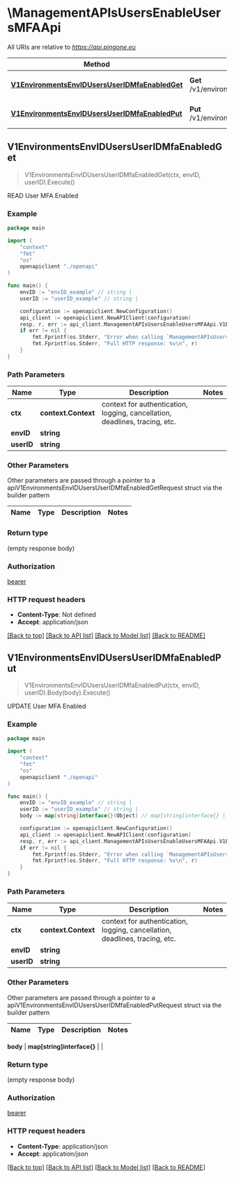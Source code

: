 # \ManagementAPIsUsersEnableUsersMFAApi

All URIs are relative to *https://api.pingone.eu*

Method | HTTP request | Description
------------- | ------------- | -------------
[**V1EnvironmentsEnvIDUsersUserIDMfaEnabledGet**](ManagementAPIsUsersEnableUsersMFAApi.md#V1EnvironmentsEnvIDUsersUserIDMfaEnabledGet) | **Get** /v1/environments/{envID}/users/{userID}/mfaEnabled | READ User MFA Enabled
[**V1EnvironmentsEnvIDUsersUserIDMfaEnabledPut**](ManagementAPIsUsersEnableUsersMFAApi.md#V1EnvironmentsEnvIDUsersUserIDMfaEnabledPut) | **Put** /v1/environments/{envID}/users/{userID}/mfaEnabled | UPDATE User MFA Enabled



## V1EnvironmentsEnvIDUsersUserIDMfaEnabledGet

> V1EnvironmentsEnvIDUsersUserIDMfaEnabledGet(ctx, envID, userID).Execute()

READ User MFA Enabled



### Example

```go
package main

import (
    "context"
    "fmt"
    "os"
    openapiclient "./openapi"
)

func main() {
    envID := "envID_example" // string | 
    userID := "userID_example" // string | 

    configuration := openapiclient.NewConfiguration()
    api_client := openapiclient.NewAPIClient(configuration)
    resp, r, err := api_client.ManagementAPIsUsersEnableUsersMFAApi.V1EnvironmentsEnvIDUsersUserIDMfaEnabledGet(context.Background(), envID, userID).Execute()
    if err != nil {
        fmt.Fprintf(os.Stderr, "Error when calling `ManagementAPIsUsersEnableUsersMFAApi.V1EnvironmentsEnvIDUsersUserIDMfaEnabledGet``: %v\n", err)
        fmt.Fprintf(os.Stderr, "Full HTTP response: %v\n", r)
    }
}
```

### Path Parameters


Name | Type | Description  | Notes
------------- | ------------- | ------------- | -------------
**ctx** | **context.Context** | context for authentication, logging, cancellation, deadlines, tracing, etc.
**envID** | **string** |  | 
**userID** | **string** |  | 

### Other Parameters

Other parameters are passed through a pointer to a apiV1EnvironmentsEnvIDUsersUserIDMfaEnabledGetRequest struct via the builder pattern


Name | Type | Description  | Notes
------------- | ------------- | ------------- | -------------



### Return type

 (empty response body)

### Authorization

[bearer](../README.md#bearer)

### HTTP request headers

- **Content-Type**: Not defined
- **Accept**: application/json

[[Back to top]](#) [[Back to API list]](../README.md#documentation-for-api-endpoints)
[[Back to Model list]](../README.md#documentation-for-models)
[[Back to README]](../README.md)


## V1EnvironmentsEnvIDUsersUserIDMfaEnabledPut

> V1EnvironmentsEnvIDUsersUserIDMfaEnabledPut(ctx, envID, userID).Body(body).Execute()

UPDATE User MFA Enabled



### Example

```go
package main

import (
    "context"
    "fmt"
    "os"
    openapiclient "./openapi"
)

func main() {
    envID := "envID_example" // string | 
    userID := "userID_example" // string | 
    body := map[string]interface{}(Object) // map[string]interface{} |  (optional)

    configuration := openapiclient.NewConfiguration()
    api_client := openapiclient.NewAPIClient(configuration)
    resp, r, err := api_client.ManagementAPIsUsersEnableUsersMFAApi.V1EnvironmentsEnvIDUsersUserIDMfaEnabledPut(context.Background(), envID, userID).Body(body).Execute()
    if err != nil {
        fmt.Fprintf(os.Stderr, "Error when calling `ManagementAPIsUsersEnableUsersMFAApi.V1EnvironmentsEnvIDUsersUserIDMfaEnabledPut``: %v\n", err)
        fmt.Fprintf(os.Stderr, "Full HTTP response: %v\n", r)
    }
}
```

### Path Parameters


Name | Type | Description  | Notes
------------- | ------------- | ------------- | -------------
**ctx** | **context.Context** | context for authentication, logging, cancellation, deadlines, tracing, etc.
**envID** | **string** |  | 
**userID** | **string** |  | 

### Other Parameters

Other parameters are passed through a pointer to a apiV1EnvironmentsEnvIDUsersUserIDMfaEnabledPutRequest struct via the builder pattern


Name | Type | Description  | Notes
------------- | ------------- | ------------- | -------------


 **body** | **map[string]interface{}** |  | 

### Return type

 (empty response body)

### Authorization

[bearer](../README.md#bearer)

### HTTP request headers

- **Content-Type**: application/json
- **Accept**: application/json

[[Back to top]](#) [[Back to API list]](../README.md#documentation-for-api-endpoints)
[[Back to Model list]](../README.md#documentation-for-models)
[[Back to README]](../README.md)

